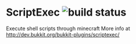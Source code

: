 ScriptExec ![build status](https://travis-ci.org/lights0123/ScriptExec.svg?branch=master)
==========

Execute shell scripts through minecraft
More info at http://dev.bukkit.org/bukkit-plugins/scriptexec/

